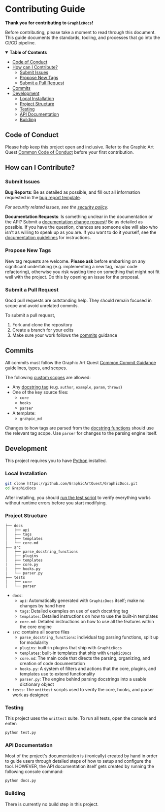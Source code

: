 # Contributing Guide

**Thank you for contributing to `GraphicDocs`!**

Before contributing, please take a moment to read through this document. This guide documents the standards, tooling, and processes that go into the CI/CD pipeline.

<details open="open">
    <summary><b>Table of Contents</b></summary>

- [Code of Conduct](#code-of-conduct)
-   [How can I Contribute?](#how-can-i-contribute)
    -   [Submit Issues](#submit-issues)
    -   [Propose New Tags](#propose-new-tags)
    -   [Submit a Pull Request](#submit-a-pull-request)
- [Commits](#commits)
- [Development](#development)
    -   [Local Installation](#local-installation)
    -   [Project Structure](#project-structure)
    -   [Testing](#testing)
    -   [API Documentation](#api-documentation)
    -   [Building](#building)

</details>

## Code of Conduct

Please help keep this project open and inclusive. Refer to the Graphic Art Quest [Common Code of Conduct][codeofconduct] before your first contribution.

## How can I Contribute?

### Submit Issues

**Bug Reports**: Be as detailed as possible, and fill out all information requested in the [bug report template][issues].

_For security related issues, see the [security policy][securitypolicy]._

**Documentation Requests**: Is something unclear in the documentation or the API? Submit a [documentation change request][issues]! Be as detailed as possible. If you have the question, chances are someone else will also who isn't as willing to speak up as you are. If you want to do it yourself, see the [documentation guidelines](#documentation) for instructions.

### Propose New Tags

New tag requests are welcome. **Please ask** before embarking on any significant undertaking (e.g. implementing a new tag, major code refactoring), otherwise you risk wasting time on something that might not fit well with the project. Do this by opening an issue for the proposal.

### Submit a Pull Request

Good pull requests are outstanding help. They should remain focused in scope and avoid unrelated commits.

To submit a pull request,

1. Fork and clone the repository
2. Create a branch for your edits
3. Make sure your work follows the [commits](#commits) guidance

## Commits

All commits must follow the Graphic Art Quest [Common Commit Guidance][common_committing] guidelines, types, and scopes.

The following [custom scopes](https://github.com/GraphicArtQuest/Common-Commit-Guidance#scopes) are allowed:

- Any [docstring tag](https://github.com/GraphicArtQuest/GraphicDocs#supported-docstring-tags) (e.g. `author`, `example`, `param`, `throws`)
- One of the key source files:
    - `core`
    - `hooks`
    - `parser`
- A template:
    - `grahpic_md`

Changes to how tags are parsed from the [docstring functions](./src/parse_docstring_functions/) should use the relevant tag scope. Use `parser` for changes to the parsing engine itself.

## Development

This project requires you to have [Python](https://www.python.org/downloads/) installed.

### Local Installation

```bash
git clone https://github.com/GraphicArtQuest/GraphicDocs.git
cd GraphicDocs
```

After installing, you should [run the test script](#testing) to verify everything works without runtime errors before you start modifying.

### Project Structure

```
├── docs
│   ├── api
│   ├── tags
│   ├── templates
|   └── core.md
├── src
│   ├── parse_docstring_functions
│   ├── plugins
│   ├── templates
|   ├── core.py
|   ├── hooks.py
|   └── parser.py
├── tests
|   ├── core
|   └── parser
```

- `docs`: 
    - `api`: Automatically generated with `GraphicDocs` itself; make no changes by hand here
    - `tags`: Detailed examples on use of each docstring tag
    - `templates`: Detailed instructions on how to use the built-in templates
    - `core.md`: Detailed instructions on how to use all the features within the core engine
- `src`: contains all source files
    - `parse_docstring_functions`: individual tag parsing functions, split up for modularity
    - `plugins`: built-in plugins that ship with `GraphicDocs`
    - `templates`: built-in templates that ship with `GraphicDocs`
    - `core.md`: The main code that directs the parsing, organizing, and creation of code documentation
    - `hooks.py`: A system of filters and actions that the core, plugins, and templates use to extend functionality
    - `parser.py`: The engine behind parsing docstrings into a usable dictionary object
- `tests`: The `unittest` scripts used to verify the core, hooks, and parser work as designed

### Testing

This project uses the `unittest` suite. To run all tests, open the console and enter:

```bash
python test.py
```

### API Documentation

Most of the project's documentation is (ironically) created by hand in order to guide users through detailed steps of how to setup and configure the tool. HOWEVER, the API documentation itself gets created by running the following console command:

```bash
python docs.py
```

### Building

There is currently no build step in this project.

[codeofconduct]: https://github.com/GraphicArtQuest/.github/blob/main/CODE_OF_CONDUCT.md
[securitypolicy]: https://github.com/GraphicArtQuest/.github/blob/main/SECURITY.md
[issues]: https://github.com/GraphicArtQuest/GraphicDocs/issues/new/choose
[common_committing]: https://github.com/GraphicArtQuest/Common-Commit-Guidance
